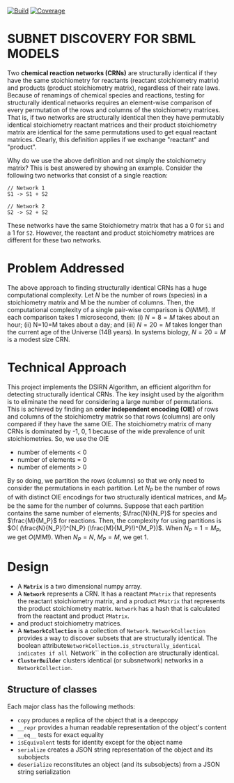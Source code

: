 [![Build](https://github.com/ModelEngineering/pySubnetSB/actions/workflows/github-actions.yml/badge.svg)](https://github.com/ModelEngineering/pySubnetSB/actions/workflows/github-actions.yml)
[![Coverage](https://github.com/ModelEngineering/pySubnetSB/actions/workflows/github-actions.yml/coverage.svg)](https://github.com/ModelEngineering/pySubnetSB/actions/workflows/github-actions.yml)

# SUBNET DISCOVERY FOR SBML MODELS

Two **chemical reaction networks (CRNs)** are structurally identical if they have the same stoichiometry for reactants (reactant stoichiometry matrix) and products (product stoichiometry matrix), regardless of their rate laws. Because of renamings of chemical species and reactions, testing for structurally
identical networks requires an element-wise comparison of every permutation of the rows and columns of the
stoichiometry matrices. That is, if two networks are structurally identical then they have permutably identical stoichiometry reactant matrices and their product stoichiometry matrix are identical for the same permutations used to get equal reactant matrices. Clearly, this definition applies if we exchange "reactant" and "product".

Why do we use the above definition and not simply the stoichiometry matrix? This is best answered by showing an example. Consider the following two networks that consist of a single reaction:

    // Network 1
    S1 -> S1 + S2

    // Network 2
    S2 -> S2 + S2

These networks have the same Stoichiometry matrix that has a 0 for ``S1`` and a 1 for ``S2``. However, the reactant and product stoichiometry matrices are different for these two networks.

# Problem Addressed
The above approach to finding structurally identical CRNs has a huge computational complexity.
Let $N$ be the number of rows (species) in a stoichiometry matrix and M be the number of columns.
Then, the computational complexity of a single pair-wise comparison is $O(N!M!)$. If each comparison takes 1 microsecond, then: (i) $N=8=M$ takes about an hour; (ii) N=10=M takes about a day; and (iii) $N=20=M$ takes
longer than the current age of the Universe (14B years). In systems biology, $N=20=M$ is a modest size CRN.

# Technical Approach
This project implements the DSIRN Algorithm, an efficient algorithm for detecting
structurally identical CRNs.
The key insight used by the algorithm is to eliminate the need for considering a large number of permutations.
This is achieved by finding an **order independent encoding (OIE)** of rows and columns of the stoichiometry matrix
so that rows (columns) are only compared if they have the same OIE. The stoichiometry matrix of many CRNs is dominated by -1, 0, 1 because of the wide prevalence of unit stoichiometries. So, we use the OIE
* number of elements < 0
* number of elements = 0
* number of elements > 0

By so doing, we partition the rows (columns) so that we only need to consider the permutations in each partition.
Let $N_P$ be the number of rows of with distinct OIE encodings for two structurally identical matrices, and $M_P$ be the same for the number of columns.
Suppose that each partition contains the same number of elements; $\frac{N}{N_P}$ for species
and $\frac{M}{M_P}$ for reactions. Then, the complexity for using partitions is
$O( (\frac{N}{N_P}!)^{N_P} (\frac{M}{M_P}!)^{M_P})$.
When $N_P = 1 = M_P$, we get $O(N!M!)$. When $N_P = N$, $M_P =M$, we get 1.

# Design

* A **``Matrix``** is a two dimensional numpy array.
* A **``Network``** represents a CRN. It has a reactant ``PMatrix`` that represents the reactant stoichiometry matrix, and a product ``PMatrix`` that represents the product stoichiometry matrix. ``Network`` has a hash that is calculated from the reactant and product ``PMatrix``.
* and product stoichiometry matrices.
* A **``NetworkCollection``** is a collection of ``Network``. ``NetworkCollection`` provides a way to discover subsets that are structurally identical. The boolean attribute``NetworkCollection.is_structurally_identical indicates if all ``Network`` in the collection are structurally identical.
* **``ClusterBuilder``** clusters identical (or subsnetwork) networks in a ``NetworkCollection``.

## Structure of classes
Each major class has the following methods:
* ``copy`` produces a replica of the object that is a deepcopy
* ``__repr`` provides a human readable representation of the object's content
* ``__eq__`` tests for exact equality
* ``isEquivalent`` tests for identity except for the object name
* ``serialize`` creates a JSON string representation of the object and its subobjects
* ``deserialize`` reconstitutes an object (and its subsobjects) from a JSON string serialization
